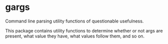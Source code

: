 # gargs
Command line parsing utility functions of questionable usefulness.

This package contains utility functions to determine whether or not args are present, what value they have, what
values follow them, and so on.
